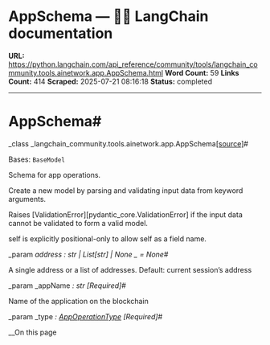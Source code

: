 # AppSchema — 🦜🔗 LangChain  documentation

**URL:** https://python.langchain.com/api_reference/community/tools/langchain_community.tools.ainetwork.app.AppSchema.html
**Word Count:** 59
**Links Count:** 414
**Scraped:** 2025-07-21 08:16:18
**Status:** completed

---

# AppSchema\#

_class _langchain\_community.tools.ainetwork.app.AppSchema[\[source\]](https://python.langchain.com/api_reference/_modules/langchain_community/tools/ainetwork/app.html#AppSchema)\#     

Bases: `BaseModel`

Schema for app operations.

Create a new model by parsing and validating input data from keyword arguments.

Raises \[ValidationError\]\[pydantic\_core.ValidationError\] if the input data cannot be validated to form a valid model.

self is explicitly positional-only to allow self as a field name.

_param _address _: str | List\[str\] | None_ _ = None_\#     

A single address or a list of addresses. Default: current session’s address

_param _appName _: str_ _\[Required\]_\#     

Name of the application on the blockchain

_param _type _: [AppOperationType](https://python.langchain.com/api_reference/community/tools/langchain_community.tools.ainetwork.app.AppOperationType.html#langchain_community.tools.ainetwork.app.AppOperationType "langchain_community.tools.ainetwork.app.AppOperationType")_ _\[Required\]_\#     

__On this page